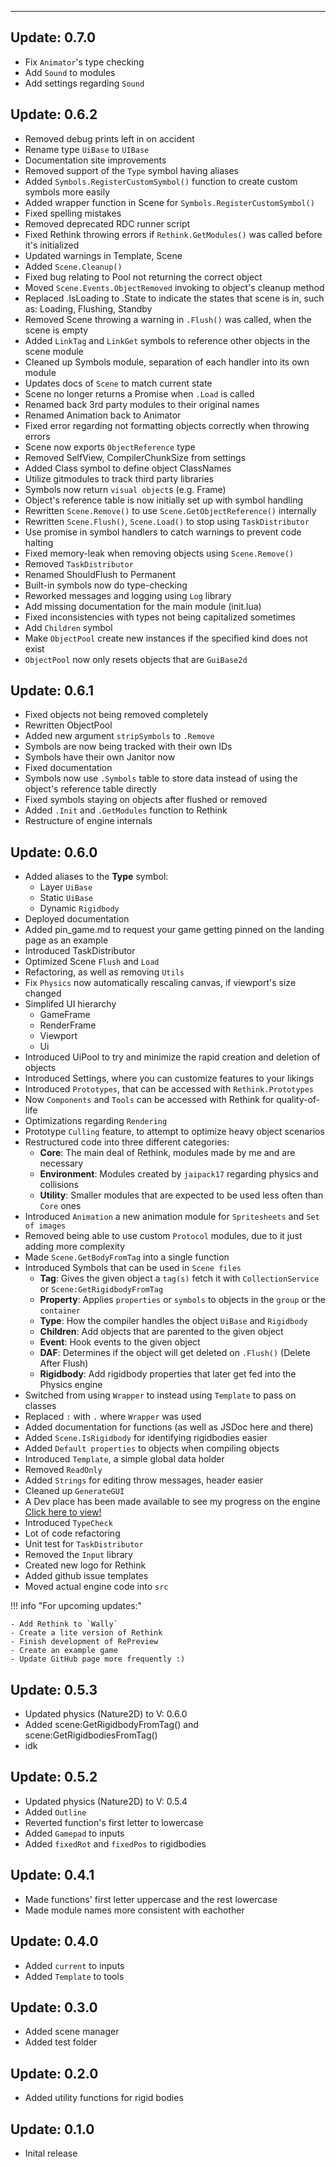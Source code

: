 <hr>

## Update: 0.7.0

- Fix `Animator`'s type checking
- Add `Sound` to modules
- Add settings regarding `Sound`

## Update: 0.6.2
- Removed debug prints left in on accident
- Rename type `UiBase` to `UIBase`
- Documentation site improvements
- Removed support of the `Type` symbol having aliases
- Added `Symbols.RegisterCustomSymbol()` function to create custom symbols more easily
- Added wrapper function in Scene for `Symbols.RegisterCustomSymbol()`
- Fixed spelling mistakes
- Removed deprecated RDC runner script
- Fixed Rethink throwing errors if `Rethink.GetModules()` was called before it's initialized
- Updated warnings in Template, Scene
- Added `Scene.Cleanup()`
- Fixed bug relating to Pool not returning the correct object
- Moved `Scene.Events.ObjectRemoved` invoking to object's cleanup method
- Replaced .IsLoading to .State to indicate the states that scene is in, such as: Loading, Flushing, Standby
- Removed Scene throwing a warning in `.Flush()` was called, when the scene is empty
- Added `LinkTag` and `LinkGet` symbols to reference other objects in the scene module
- Cleaned up Symbols module, separation of each handler into its own module
- Updates docs of `Scene` to match current state
- Scene no longer returns a Promise when `.Load` is called
- Renamed back 3rd party modules to their original names
- Renamed Animation back to Animator
- Fixed error regarding not formatting objects correctly when throwing errors
- Scene now exports `ObjectReference` type
- Removed SelfView, CompilerChunkSize from settings
- Added Class symbol to define object ClassNames
- Utilize gitmodules to track third party libraries
- Symbols now return `visual object`s (e.g. Frame)
- Object's reference table is now initially set up with symbol handling
- Rewritten `Scene.Remove()` to use `Scene.GetObjectReference()` internally
- Rewritten `Scene.Flush()`, `Scene.Load()` to stop using `TaskDistributor`
- Use promise in symbol handlers to catch warnings to prevent code halting
- Fixed memory-leak when removing objects using `Scene.Remove()`
- Removed `TaskDistributor`
- Renamed ShouldFlush to Permanent
- Built-in symbols now do type-checking
- Reworked messages and logging using `Log` library
- Add missing documentation for the main module (init.lua)
- Fixed inconsistencies with types not being capitalized sometimes
- Add `Children` symbol
- Make `ObjectPool` create new instances if the specified kind does not exist
- `ObjectPool` now only resets objects that are `GuiBase2d`

## Update: 0.6.1
- Fixed objects not being removed completely
- Rewritten ObjectPool
- Added new argument `stripSymbols` to `.Remove`
- Symbols are now being tracked with their own IDs
- Symbols have their own Janitor now
- Fixed documentation
- Symbols now use `.Symbols` table to store data instead of using the object's reference table directly
- Fixed symbols staying on objects after flushed or removed
- Added `.Init` and `.GetModules` function to Rethink
- Restructure of engine internals

## Update: 0.6.0
* Added aliases to the **Type** symbol:
    - Layer `UiBase`
	- Static `UiBase`
	- Dynamic `Rigidbody`
* Deployed documentation
* Added pin_game.md to request your game getting pinned on the landing page as an example
* Introduced TaskDistributor
* Optimized Scene `Flush` and `Load`
* Refactoring, as well as removing `Utils`
* Fix `Physics` now automatically rescaling canvas, if viewport's size changed
* Simplifed UI hierarchy
    - GameFrame
	- RenderFrame
	- Viewport
	- Ui
* Introduced UiPool to try and minimize the rapid creation and deletion of objects
* Introduced Settings, where you can customize features to your likings
* Introduced `Prototypes`, that can be accessed with `Rethink.Prototypes`
* Now `Components` and `Tools` can be accessed with Rethink for quality-of-life
* Optimizations regarding `Rendering`
* Prototype `Culling` feature, to attempt to optimize heavy object scenarios
* Restructured code into three different categories:
    - **Core**: The main deal of Rethink, modules made by me and are necessary
    - **Environment**: Modules created by `jaipack17` regarding physics and collisions
    - **Utility**: Smaller modules that are expected to be used less often than `Core` ones
* Introduced `Animation` a new animation module for `Spritesheets` and `Set of images`
* Removed being able to use custom `Protocol` modules, due to it just adding more complexity
* Made `Scene.GetBodyFromTag` into a single function
* Introduced Symbols that can be used in `Scene files`
    - **Tag**: Gives the given object a `tag(s)` fetch it with `CollectionService` or `Scene:GetRigidbodyFromTag`
    - **Property**: Applies `properties` or `symbols` to objects in the `group` or the `container`
    - **Type**: How the compiler handles the object `UiBase` and `Rigidbody`
    - **Children**: Add objects that are parented to the given object
    - **Event**: Hook events to the given object
    - **DAF**: Determines if the object will get deleted on `.Flush()` (Delete After Flush)
    - **Rigidbody**: Add rigidbody properties that later get fed into the Physics engine
* Switched from using `Wrapper` to instead using `Template` to pass on classes
* Replaced `:` with `.` where `Wrapper` was used
* Added documentation for functions (as well as JSDoc here and there)
* Added `Scene.IsRigidbody` for identifying rigidbodies easier
* Added `Default properties` to objects when compiling objects
* Introduced `Template`, a simple global data holder
* Removed `ReadOnly`
* Added `Strings` for editing throw messages, header easier
* Cleaned up `GenerateGUI`
* A Dev place has been made available to see my progress on the engine [Click here to view!](https://www.roblox.com/games/11693314673/Rethink-Engine-Dev-Place)
* Introduced `TypeCheck`
* Lot of code refactoring
* Unit test for `TaskDistributor`
* Removed the `Input` library
* Created new logo for Rethink
* Added github issue templates
* Moved actual engine code into `src`

!!! info "For upcoming updates:"

    - Add Rethink to `Wally`
    - Create a lite version of Rethink
    - Finish development of RePreview
    - Create an example game
    - Update GitHub page more frequently :)

## Update: 0.5.3
* Updated physics (Nature2D) to V: 0.6.0
* Added scene:GetRigidbodyFromTag() and scene:GetRigidbodiesFromTag()
* idk

## Update: 0.5.2
* Updated physics (Nature2D) to V: 0.5.4
* Added `Outline`
* Reverted function's first letter to lowercase
* Added `Gamepad` to inputs
* Added `fixedRot` and `fixedPos` to rigidbodies

## Update: 0.4.1
* Made functions' first letter uppercase and the rest lowercase
* Made module names more consistent with eachother

## Update: 0.4.0
* Added `current` to inputs
* Added `Template` to tools

## Update: 0.3.0
* Added scene manager
* Added test folder

## Update: 0.2.0
* Added utility functions for rigid bodies

## Update: 0.1.0
* Inital release